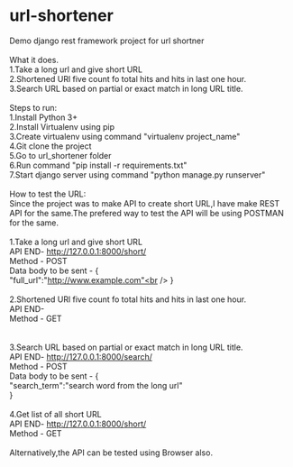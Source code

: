 # url-shortener<br />
Demo django rest framework project for url shortner<br />
<br />
What it does.<br />
1.Take a long url and give short URL<br />
2.Shortened URl five count fo total hits and hits in last one hour.<br />
3.Search URL based on partial or exact match in long URL title.<br />
<br />
Steps to run:<br />
1.Install Python 3+<br />
2.Install Virtualenv using pip<br />
3.Create virtualenv using command "virtualenv project_name"<br />
4.Git clone the project<br />
5.Go to url_shortener folder<br />
6.Run command "pip install -r requirements.txt"<br />
7.Start django server using command "python manage.py runserver"<br />
<br />
How to test the URL:<br />
Since the project was to make API to create short URL,I have make REST API for the same.The prefered way to test the API will be using POSTMAN for the same.<br />
<br />
1.Take a long url and give short URL<br />
API END- http://127.0.0.1:8000/short/<br />
Method - POST<br />
Data body to be sent - {<br />
	"full_url":"http://www.example.com"<br />
}<br />
<br />
2.Shortened URl five count fo total hits and hits in last one hour.<br />
API END- <returned short url from step one><br />
Method - GET<br />
<br /><br />
3.Search URL based on partial or exact match in long URL title.<br />
API END- http://127.0.0.1:8000/search/<br />
Method - POST<br />
Data body to be sent - {<br />
	"search_term":"search word from the long url"<br />
}<br />
<br />
4.Get list of all short URL<br />
API END- http://127.0.0.1:8000/short/<br />
Method - GET<br />
<br />
Alternatively,the API can be tested using Browser also.<br />
